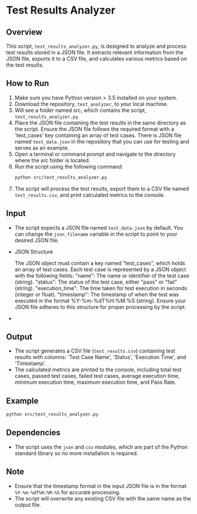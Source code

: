 # Test Results Analyzer

## Overview
This script, `test_results_analyzer.py`, is designed to analyze and process test results stored in a JSON file. It extracts relevant information from the JSON file, exports it to a CSV file, and calculates various metrics based on the test results.

## How to Run
1. Make sure you have Python version > 3.5 installed on your system.
2. Download the repository, `test_analyzer`, to your local machine.
3. Will see a folder named src, which contains the script, `test_results_analyzer.py`.
4. Place the JSON file containing the test results in the same directory as the script. Ensure the JSON file follows the required format with a 'test_cases' key containing an array of test cases. There is JSON file named `test_data.json` in the repository that you can use for testing and serves as an example.
5. Open a terminal or command prompt and navigate to the directory where the src folder is located.
6. Run the script using the following command:
   ```bash
   python src/test_results_analyzer.py
   ```
7. The script will process the test results, export them to a CSV file named `test_results.csv`, and print calculated metrics to the console.

## Input
- The script expects a JSON file named `test_data.json` by default. You can change the `json_filename` variable in the script to point to your desired JSON file.
- JSON Structure

    The JSON object must contain a key named "test_cases", which holds an array of test cases.
    Each test case is represented by a JSON object with the following fields:
    "name": The name or identifier of the test case (string).
    "status": The status of the test case, either "pass" or "fail" (string).
    "execution_time": The time taken for test execution in seconds (integer or float).
    "timestamp": The timestamp of when the test was executed in the format %Y-%m-%dT%H:%M:%S (string).
    Ensure your JSON file adheres to this structure for proper processing by the script.
- 
## Output
- The script generates a CSV file (`test_results.csv`) containing test results with columns: 'Test Case Name', 'Status', 'Execution Time', and 'Timestamp'.
- The calculated metrics are printed to the console, including total test cases, passed test cases, failed test cases, average execution time, minimum execution time, maximum execution time, and Pass Rate.
## Example
```bash
python src/test_results_analyzer.py
```

## Dependencies
- The script uses the `json` and `csv` modules, which are part of the Python standard library so no more installation is required.

## Note
- Ensure that the timestamp format in the input JSON file is in the format `%Y-%m-%dT%H:%M:%S` for accurate processing.
- The script will overwrite any existing CSV file with the same name as the output file.